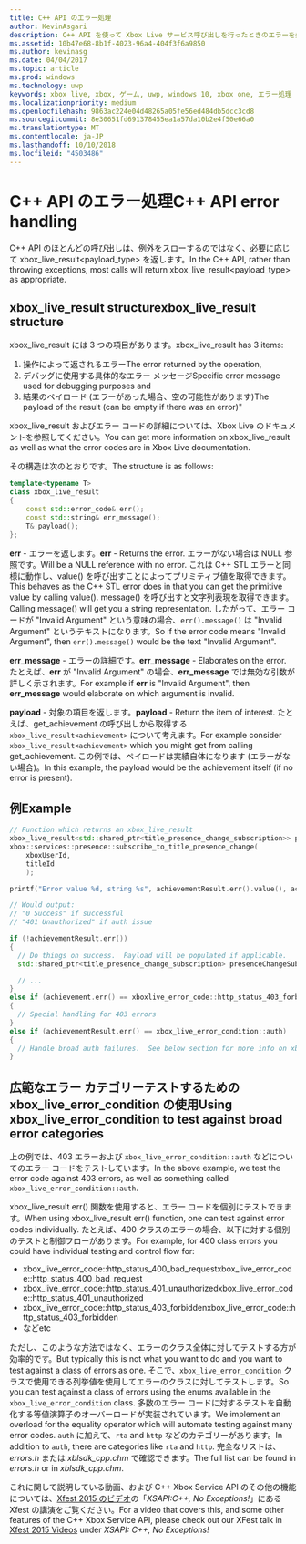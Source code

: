 ```yaml
---
title: C++ API のエラー処理
author: KevinAsgari
description: C++ API を使って Xbox Live サービス呼び出しを行ったときのエラーを処理する方法について説明します。
ms.assetid: 10b47e68-8b1f-4023-96a4-404f3f6a9850
ms.author: kevinasg
ms.date: 04/04/2017
ms.topic: article
ms.prod: windows
ms.technology: uwp
keywords: xbox live, xbox, ゲーム, uwp, windows 10, xbox one, エラー処理
ms.localizationpriority: medium
ms.openlocfilehash: 9863ac224e04d48265a05fe56ed484db5dcc3cd8
ms.sourcegitcommit: 8e30651fd691378455ea1a57da10b2e4f50e66a0
ms.translationtype: MT
ms.contentlocale: ja-JP
ms.lasthandoff: 10/10/2018
ms.locfileid: "4503486"
---
```

# <a name="c-api-error-handling"></a><span data-ttu-id="fda1c-104">C++ API のエラー処理</span><span class="sxs-lookup"><span data-stu-id="fda1c-104">C++ API error handling</span></span>

<span data-ttu-id="fda1c-105">C++ API のほとんどの呼び出しは、例外をスローするのではなく、必要に応じて xbox_live_result<payload_type> を返します。</span><span class="sxs-lookup"><span data-stu-id="fda1c-105">In the C++ API, rather than throwing exceptions, most calls will return xbox_live_result<payload_type> as appropriate.</span></span>

## <a name="xboxliveresult-structure"></a><span data-ttu-id="fda1c-106">xbox_live_result structure</span><span class="sxs-lookup"><span data-stu-id="fda1c-106">xbox_live_result structure</span></span>
<span data-ttu-id="fda1c-107">xbox_live_result には 3 つの項目があります。</span><span class="sxs-lookup"><span data-stu-id="fda1c-107">xbox_live_result has 3 items:</span></span>
1. <span data-ttu-id="fda1c-108">操作によって返されるエラー</span><span class="sxs-lookup"><span data-stu-id="fda1c-108">The error returned by the operation,</span></span>
2. <span data-ttu-id="fda1c-109">デバッグに使用する具体的なエラー メッセージ</span><span class="sxs-lookup"><span data-stu-id="fda1c-109">Specific error message used for debugging purposes and</span></span>
3. <span data-ttu-id="fda1c-110">結果のペイロード (エラーがあった場合、空の可能性があります)</span><span class="sxs-lookup"><span data-stu-id="fda1c-110">The payload of the result (can be empty if there was an error)"</span></span>

<span data-ttu-id="fda1c-111">xbox_live_result およびエラー コードの詳細については、Xbox Live のドキュメントを参照してください。</span><span class="sxs-lookup"><span data-stu-id="fda1c-111">You can get more information on xbox_live_result as well as what the error codes are in Xbox Live documentation.</span></span>

<span data-ttu-id="fda1c-112">その構造は次のとおりです。</span><span class="sxs-lookup"><span data-stu-id="fda1c-112">The structure is as follows:</span></span>

```cpp
template<typename T>
class xbox_live_result
{
    const std::error_code& err();
    const std::string& err_message();
    T& payload();
};
```

<span data-ttu-id="fda1c-113">**err** - エラーを返します。</span><span class="sxs-lookup"><span data-stu-id="fda1c-113">**err** - Returns the error.</span></span>  <span data-ttu-id="fda1c-114">エラーがない場合は NULL 参照です。</span><span class="sxs-lookup"><span data-stu-id="fda1c-114">Will be a NULL reference with no error.</span></span>  <span data-ttu-id="fda1c-115">これは C++ STL エラーと同様に動作し、value() を呼び出すことによってプリミティブ値を取得できます。</span><span class="sxs-lookup"><span data-stu-id="fda1c-115">This behaves as the C++ STL error does in that you can get the primitive value by calling value().</span></span>  <span data-ttu-id="fda1c-116">message() を呼び出すと文字列表現を取得できます。</span><span class="sxs-lookup"><span data-stu-id="fda1c-116">Calling message() will get you a string representation.</span></span>  <span data-ttu-id="fda1c-117">したがって、エラー コードが "Invalid Argument" という意味の場合、```err().message()``` は "Invalid Argument" というテキストになります。</span><span class="sxs-lookup"><span data-stu-id="fda1c-117">So if the error code means "Invalid Argument", then ```err().message()``` would be the text "Invalid Argument".</span></span>

<span data-ttu-id="fda1c-118">**err_message** - エラーの詳細です。</span><span class="sxs-lookup"><span data-stu-id="fda1c-118">**err_message** - Elaborates on the error.</span></span>  <span data-ttu-id="fda1c-119">たとえば、**err** が "Invalid Argument" の場合、**err_message** では無効な引数が詳しく示されます。</span><span class="sxs-lookup"><span data-stu-id="fda1c-119">For example if **err** is "Invalid Argument", then **err_message** would elaborate on which argument is invalid.</span></span>

<span data-ttu-id="fda1c-120">**payload** - 対象の項目を返します。</span><span class="sxs-lookup"><span data-stu-id="fda1c-120">**payload** - Return the item of interest.</span></span>  <span data-ttu-id="fda1c-121">たとえば、get_achievement の呼び出しから取得する ```xbox_live_result<achievement>``` について考えます。</span><span class="sxs-lookup"><span data-stu-id="fda1c-121">For example consider ```xbox_live_result<achievement>``` which you might get from calling get_achievement.</span></span>  <span data-ttu-id="fda1c-122">この例では、ペイロードは実績自体になります (エラーがない場合)。</span><span class="sxs-lookup"><span data-stu-id="fda1c-122">In this example, the payload would be the achievement itself (if no error is present).</span></span>

## <a name="example"></a><span data-ttu-id="fda1c-123">例</span><span class="sxs-lookup"><span data-stu-id="fda1c-123">Example</span></span>

```cpp
// Function which returns an xbox_live_result
xbox_live_result<std::shared_ptr<title_presence_change_subscription>> presenceChangeSubscriptionResult =
xbox::services::presence::subscribe_to_title_presence_change(
    xboxUserId,
    titleId
    );

printf("Error value %d, string %s", achievementResult.err().value(), achievementResult.err().message());

// Would output:
// "0 Success" if successful
// "401 Unauthorized" if auth issue

if (!achievementResult.err())
{
  // Do things on success.  Payload will be populated if applicable.
  std::shared_ptr<title_presence_change_subscription> presenceChangeSubscription = presenceChangeSubscriptionResult->payload();

  // ...
}
else if (achievement.err() == xboxlive_error_code::http_status_403_forbidden)
{
  // Special handling for 403 errors
}
else if (achievementResult.err() == xbox_live_error_condition::auth)
{
  // Handle broad auth failures.  See below section for more info on xbox_live_error_condition
}

```

## <a name="using-xboxliveerrorcondition-to-test-against-broad-error-categories"></a><span data-ttu-id="fda1c-124">広範なエラー カテゴリーテストするための xbox_live_error_condition の使用</span><span class="sxs-lookup"><span data-stu-id="fda1c-124">Using xbox_live_error_condition to test against broad error categories</span></span>
<span data-ttu-id="fda1c-125">上の例では、403 エラーおよび ```xbox_live_error_condition::auth``` などについてのエラー コードをテストしています。</span><span class="sxs-lookup"><span data-stu-id="fda1c-125">In the above example, we test the error code against 403 errors, as well as something called ```xbox_live_error_condition::auth```.</span></span>

 <span data-ttu-id="fda1c-126">xbox_live_result err() 関数を使用すると、エラー コードを個別にテストできます。</span><span class="sxs-lookup"><span data-stu-id="fda1c-126">When using xbox_live_result err() function, one can test against error codes individually.</span></span>  <span data-ttu-id="fda1c-127">たとえば、400 クラスのエラーの場合、以下に対する個別のテストと制御フローがあります。</span><span class="sxs-lookup"><span data-stu-id="fda1c-127">For example, for 400 class errors you could have individual testing and control flow for:</span></span>

* <span data-ttu-id="fda1c-128">xbox_live_error_code::http_status_400_bad_request</span><span class="sxs-lookup"><span data-stu-id="fda1c-128">xbox_live_error_code::http_status_400_bad_request</span></span>
* <span data-ttu-id="fda1c-129">xbox_live_error_code::http_status_401_unauthorized</span><span class="sxs-lookup"><span data-stu-id="fda1c-129">xbox_live_error_code::http_status_401_unauthorized</span></span>
* <span data-ttu-id="fda1c-130">xbox_live_error_code::http_status_403_forbidden</span><span class="sxs-lookup"><span data-stu-id="fda1c-130">xbox_live_error_code::http_status_403_forbidden</span></span>
* <span data-ttu-id="fda1c-131">など</span><span class="sxs-lookup"><span data-stu-id="fda1c-131">etc</span></span>

<span data-ttu-id="fda1c-132">ただし、このような方法ではなく、エラーのクラス全体に対してテストする方が効率的です。</span><span class="sxs-lookup"><span data-stu-id="fda1c-132">But typically this is not what you want to do and you want to test against a class of errors as one.</span></span>  <span data-ttu-id="fda1c-133">そこで、```xbox_live_error_condition``` クラスで使用できる列挙値を使用してエラーのクラスに対してテストします。</span><span class="sxs-lookup"><span data-stu-id="fda1c-133">So you can test against a class of errors using the enums available in the ```xbox_live_error_condition``` class.</span></span>  <span data-ttu-id="fda1c-134">多数のエラー コードに対するテストを自動化する等値演算子のオーバーロードが実装されています。</span><span class="sxs-lookup"><span data-stu-id="fda1c-134">We implement an overload for the equality operator which will automate testing against many error codes.</span></span>  <span data-ttu-id="fda1c-135">```auth``` に加えて、```rta``` and ```http``` などのカテゴリーがあります。</span><span class="sxs-lookup"><span data-stu-id="fda1c-135">In addition to ```auth```, there are categories like ```rta``` and ```http```.</span></span>  <span data-ttu-id="fda1c-136">完全なリストは、*errors.h* または *xblsdk_cpp.chm* で確認できます。</span><span class="sxs-lookup"><span data-stu-id="fda1c-136">The full list can be found in *errors.h* or in *xblsdk_cpp.chm*.</span></span>

<span data-ttu-id="fda1c-137">これに関して説明している動画、および C++ Xbox Service API のその他の機能については、[Xfest 2015 のビデオ](https://developer.xboxlive.com/en-us/platform/documentlibrary/events/Pages/Xfest2015.aspx)の「*XSAPI:C++, No Exceptions!*」にある Xfest の講演をご覧ください。</span><span class="sxs-lookup"><span data-stu-id="fda1c-137">For a video that covers this, and some other features of the C++ Xbox Service API, please check out our XFest talk in [Xfest 2015 Videos](https://developer.xboxlive.com/en-us/platform/documentlibrary/events/Pages/Xfest2015.aspx) under *XSAPI: C++, No Exceptions!*</span></span>
